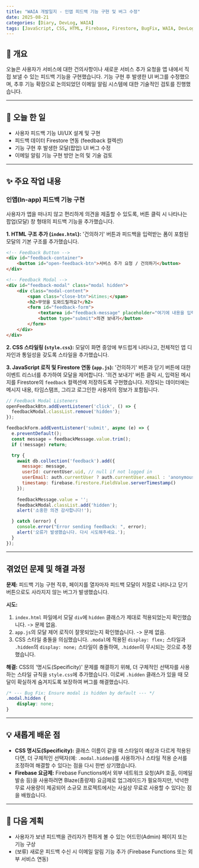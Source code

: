 ```yaml
---
title: "WAIA 개발일지 - 인앱 피드백 기능 구현 및 버그 수정"
date: 2025-08-21
categories: [Diary, DevLog, WAIA]
tags: [JavaScript, CSS, HTML, Firebase, Firestore, BugFix, WAIA, DevLog]
---
```


## 👋 개요

오늘은 사용자가 서비스에 대한 건의사항이나 새로운 서비스 추가 요청을 앱 내에서 직접 보낼 수 있는 피드백 기능을 구현했습니다. 기능 구현 후 발생한 UI 버그를 수정했으며, 추후 기능 확장으로 논의되었던 이메일 알림 시스템에 대한 기술적인 검토를 진행했습니다.

---

## 📝 오늘 한 일

- 사용자 피드백 기능 UI/UX 설계 및 구현
- 피드백 데이터 Firestore 연동 (feedback 컬렉션)
- 기능 구현 후 발생한 모달(팝업) UI 버그 수정
- 이메일 알림 기능 구현 방안 논의 및 기술 검토

---

## ✨ 주요 작업 내용

### 인앱(In-app) 피드백 기능 구현

사용자가 앱을 떠나지 않고 편리하게 의견을 제출할 수 있도록, 버튼 클릭 시 나타나는 팝업(모달) 창 형태의 피드백 기능을 추가했습니다.

**1. HTML 구조 추가 (`index.html`):**
'건의하기' 버튼과 피드백을 입력받는 폼이 포함된 모달의 기본 구조를 추가했습니다.

```html
<!-- Feedback Button -->
<div id="feedback-container">
    <button id="open-feedback-btn">서비스 추가 요청 / 건의하기</button>
</div>

<!-- Feedback Modal -->
<div id="feedback-modal" class="modal hidden">
    <div class="modal-content">
        <span class="close-btn">&times;</span>
        <h2>무엇을 도와드릴까요?</h2>
        <form id="feedback-form">
            <textarea id="feedback-message" placeholder="여기에 내용을 입력하세요..." required></textarea>
            <button type="submit">의견 보내기</button>
        </form>
    </div>
</div>
```

**2. CSS 스타일링 (`style.css`):**
모달이 화면 중앙에 부드럽게 나타나고, 전체적인 앱 디자인과 통일성을 갖도록 스타일을 추가했습니다.

**3. JavaScript 로직 및 Firestore 연동 (`app.js`):**
'건의하기' 버튼과 닫기 버튼에 대한 이벤트 리스너를 추가하여 모달을 제어합니다. '의견 보내기' 버튼 클릭 시, 입력된 메시지를 Firestore의 `feedback` 컬렉션에 저장하도록 구현했습니다. 저장되는 데이터에는 메시지 내용, 타임스탬프, 그리고 로그인한 사용자의 정보가 포함됩니다.

```javascript
// Feedback Modal Listeners
openFeedbackBtn.addEventListener('click', () => {
  feedbackModal.classList.remove('hidden');
});

feedbackForm.addEventListener('submit', async (e) => {
  e.preventDefault();
  const message = feedbackMessage.value.trim();
  if (!message) return;

  try {
    await db.collection('feedback').add({
      message: message,
      userId: currentUser.uid, // null if not logged in
      userEmail: auth.currentUser ? auth.currentUser.email : 'anonymous',
      timestamp: firebase.firestore.FieldValue.serverTimestamp()
    });
    
    feedbackMessage.value = '';
    feedbackModal.classList.add('hidden');
    alert('소중한 의견 감사합니다!');

  } catch (error) {
    console.error("Error sending feedback: ", error);
    alert('오류가 발생했습니다. 다시 시도해주세요.');
  }
});
```

---

## 겪었던 문제 및 해결 과정

**문제:** 피드백 기능 구현 직후, 페이지를 열자마자 피드백 모달이 저절로 나타나고 닫기 버튼으로도 사라지지 않는 버그가 발생했습니다.

**시도:**
1.  `index.html` 파일에서 모달 `div`에 `hidden` 클래스가 제대로 적용되었는지 확인했습니다. -> 문제 없음.
2.  `app.js`의 모달 제어 로직이 잘못되었는지 확인했습니다. -> 문제 없음.
3.  CSS 스타일 충돌을 의심했습니다. `.modal`에 적용된 `display: flex;` 스타일과 `.hidden`의 `display: none;` 스타일이 충돌하여, `.hidden`이 무시되는 것으로 추정했습니다.

**해결:** CSS의 '명시도(Specificity)' 문제를 해결하기 위해, 더 구체적인 선택자를 사용하는 스타일 규칙을 `style.css`에 추가했습니다. 이로써 `.hidden` 클래스가 있을 때 모달이 확실하게 숨겨지도록 보장하여 버그를 해결했습니다.

```css
/* --- Bug Fix: Ensure modal is hidden by default --- */
.modal.hidden {
    display: none;
}
```

---

## 💡 새롭게 배운 점

*   **CSS 명시도(Specificity):** 클래스 이름이 같을 때 스타일이 예상과 다르게 적용된다면, 더 구체적인 선택자(예: `.modal.hidden`)를 사용하거나 스타일 적용 순서를 조정하여 해결할 수 있다는 점을 다시 한번 상기했습니다.
*   **Firebase 요금제:** Firebase Functions에서 외부 네트워크 요청(API 호출, 이메일 발송 등)을 사용하려면 Blaze(종량제) 요금제로 업그레이드가 필요하지만, 넉넉한 무료 사용량이 제공되어 소규모 프로젝트에서는 사실상 무료로 사용할 수 있다는 점을 배웠습니다.

---

## 🚀 다음 계획

*   사용자가 보낸 피드백을 관리자가 편하게 볼 수 있는 어드민(Admin) 페이지 또는 기능 구상
*   (보류) 새로운 피드백 수신 시 이메일 알림 기능 추가 (Firebase Functions 또는 외부 서비스 연동)